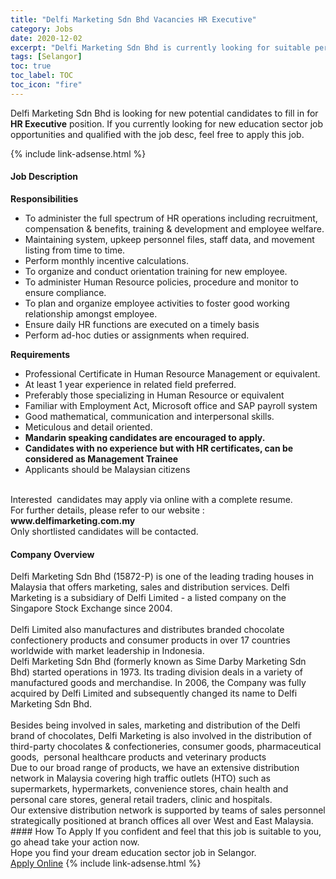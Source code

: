 ```yaml
---
title: "Delfi Marketing Sdn Bhd Vacancies HR Executive" 
category: Jobs 
date: 2020-12-02 
excerpt: "Delfi Marketing Sdn Bhd is currently looking for suitable person to fill in the HR Executive which positioned at Selangor" 
tags: [Selangor] 
toc: true 
toc_label: TOC 
toc_icon: "fire" 
--- 
```


<p>Delfi Marketing Sdn Bhd is looking for new potential candidates to fill in for <b>HR Executive</b> position. If you currently looking for new education sector job opportunities and qualified with the job desc, feel free to apply this job.
</p>{% include link-adsense.html %} 
 <div><div><div><h4>Job Description</h4></div></div><div><div><span><div><div><div><strong>Responsibilities</strong></div><ul><li>To administer the full spectrum of HR operations including recruitment, compensation &amp; benefits, training &amp; development and employee welfare.</li><li>Maintaining system, upkeep personnel files, staff data, and movement listing from time to time.</li><li>Perform monthly incentive calculations.</li><li>To organize and conduct orientation training for new employee.</li><li>To administer Human Resource policies, procedure and monitor to ensure compliance.</li><li>To plan and organize employee activities to foster good working relationship amongst employee.</li><li>Ensure daily HR functions are executed on a timely basis</li><li>Perform ad-hoc duties or assignments when required.</li></ul><div><strong>Requirements</strong></div><ul><li>Professional Certificate in Human Resource Management or equivalent.</li><li>At least 1 year experience in related field preferred.</li><li>Preferably those specializing in Human Resource or equivalent</li><li>Familiar with Employment Act, Microsoft office and SAP payroll system</li><li>Good mathematical, communication and interpersonal skills.</li><li>Meticulous and detail oriented.</li><li><strong>Mandarin speaking candidates are encouraged to apply.</strong></li><li><strong>Candidates with no experience but with HR certificates, can be considered as Management Trainee&#160;</strong></li><li>Applicants should be Malaysian citizens</li></ul></div><div><div><br>Interested&#160; candidates may apply via online with a complete resume.</div><div>For further details, please refer to our website : <strong>www.delfimarketing.com.my</strong></div><div>Only shortlisted candidates will be contacted.</div></div></div></span></div></div></div> 
<div><div><div><h4>Company Overview</h4></div></div><div><div><span><div><div>
	Delfi Marketing Sdn Bhd (15872-P) is one of the leading trading houses in Malaysia that offers marketing, sales and distribution services. Delfi Marketing is a subsidiary of Delfi Limited - a listed company on the Singapore Stock Exchange since 2004.</div>
<div>
<div>
<br>
		Delfi Limited also manufactures and distributes branded chocolate confectionery products and consumer products in over 17 countries worldwide with market leadership in Indonesia.</div>
<div>
		Delfi Marketing Sdn Bhd (formerly known as Sime Darby Marketing Sdn Bhd) started operations in 1973. Its trading division deals in a variety of manufactured goods and merchandise. In 2006, the Company was fully acquired by Delfi Limited and subsequently changed its name to Delfi Marketing Sdn Bhd.<br>
<br>
		Besides being involved in sales, marketing and distribution of the Delfi brand of chocolates, Delfi Marketing is also involved in the distribution of third-party chocolates &amp; confectioneries, consumer goods, pharmaceutical goods,&#160; personal healthcare products and veterinary products</div>
<div>
		Due to our broad range of products, we have an extensive distribution network in Malaysia covering high traffic outlets (HTO) such as supermarkets, hypermarkets, convenience stores, chain health and personal care stores, general retail traders, clinic and hospitals.</div>
<div>
		Our extensive distribution network is supported by teams of sales personnel strategically positioned at branch offices all over West and East Malaysia.</div>
</div></div></span></div></div></div> 
#### How To Apply 
If you confident and feel that this job is suitable to you, go ahead take your action now. <br/> 
Hope you find your dream education sector job in Selangor. <br/> 
<a href="https://www.jobstreet.com.my/en/job/hr-executive-4434248?jobId=jobstreet-my-job-4434248&sectionRank=30&token=0~e326ce51-e675-432f-9064-750f31009504&fr=SRP%20View%20In%20New%20Ta" class="btn btn--info" target="_blank" rel="nofollow noopenner">Apply Online</a> 
{% include link-adsense.html %} 